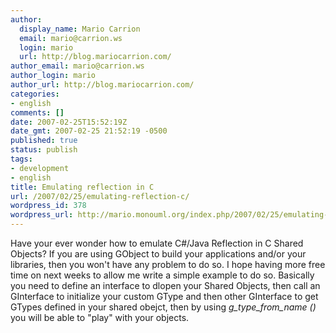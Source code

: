```yaml
---
author:
  display_name: Mario Carrion
  email: mario@carrion.ws
  login: mario
  url: http://blog.mariocarrion.com/
author_email: mario@carrion.ws
author_login: mario
author_url: http://blog.mariocarrion.com/
categories:
- english
comments: []
date: 2007-02-25T15:52:19Z
date_gmt: 2007-02-25 21:52:19 -0500
published: true
status: publish
tags:
- development
- english
title: Emulating reflection in C
url: /2007/02/25/emulating-reflection-c/
wordpress_id: 378
wordpress_url: http://mario.monouml.org/index.php/2007/02/25/emulating-reflection-c/
---
```


<p>Have your ever wonder how to emulate C#/Java Reflection in C Shared Objects? If you are using GObject to build your applications and/or your libraries, then you won't have any problem to do so. I hope having more free time on next weeks to allow me write a simple example to do so. Basically you need to define an interface to dlopen your Shared Objects, then call an GInterface to initialize your custom GType and then other GInterface to get GTypes defined in your shared obejct, then by using <em>g_type_from_name ()</em> you will be able to "play" with your objects.</p>
